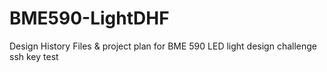 # BME590-LightDHF
Design History Files & project plan for BME 590 LED light design challenge
ssh key test
